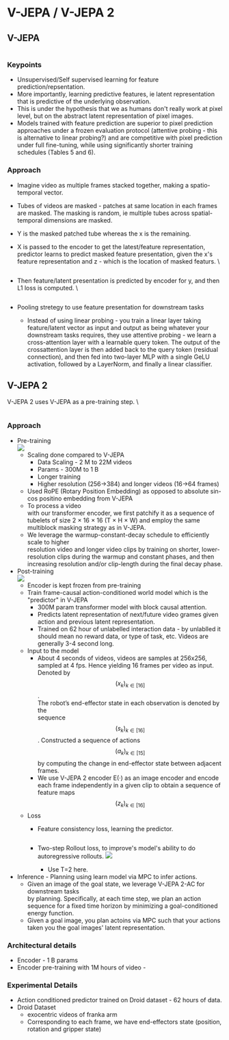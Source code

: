 # V-JEPA / V-JEPA 2

## V-JEPA

<figure><img src="../.gitbook/assets/image (183).png" alt=""><figcaption></figcaption></figure>

### Keypoints

* Unsupervised/Self supervised learning for feature prediction/repsentation.
* More importantly, learning predictive features, ie latent representation that is predictive of the underlying observation.&#x20;
* This is under the hypothesis that we as humans don't really work at pixel level, but on the abstract latent representation of pixel images.&#x20;
* Models trained with feature prediction are superior to pixel prediction approaches under a frozen evaluation protocol (attentive probing - this is alternative to linear probing?) and are competitive with pixel prediction under full fine-tuning, while using significantly shorter training schedules (Tables 5 and 6).

### Approach

* Imagine video as multiple frames stacked together, making a spatio-temporal vector.&#x20;
* Tubes of videos are masked - patches at same location in each frames are masked. The masking is random, ie multiple tubes across spatial-temporal dimensions are masked. <img src="../.gitbook/assets/image (184).png" alt="" data-size="original">
* Y is the masked patched tube whereas the x is the remaining.&#x20;
*   X is passed to the encoder to get the latest/feature representation, predictor learns to predict masked feature presentation, given the x's feature representation and z - which is the location of masked featurs. \


    <figure><img src="../.gitbook/assets/image (185).png" alt=""><figcaption></figcaption></figure>
*   Then feature/latent presentation is predicted by encoder for y, and then L1 loss is computed. \


    <figure><img src="../.gitbook/assets/image (186).png" alt=""><figcaption></figcaption></figure>
* Pooling stretegy to use feature presentation for downstream tasks
  * Instead of using linear probing - you train a linear layer taking feature/latent vector as input and output as being whatever your downstream tasks requires, they use attentive probing - we learn a cross-attention layer with a learnable query token. The output of the crossattention layer is then added back to the query token (residual connection), and then fed into two-layer MLP with a single GeLU activation, followed by a LayerNorm, and finally a linear classifier.



## V-JEPA 2

V-JEPA 2 uses V-JEPA as a pre-training step. \


<figure><img src="../.gitbook/assets/image (188).png" alt=""><figcaption></figcaption></figure>

### Approach

* Pre-training\
  ![](<../.gitbook/assets/image (190).png>)
  * Scaling done compared to V-JEPA
    * Data Scaling - 2 M to 22M videos
    * Params - 300M to 1 B
    * Longer training
    * Higher resolution (256->384) and longer videos (16->64 frames)
  * Used RoPE (Rotary Position Embedding) as opposed to absolute sin-cos positino embedding from V-JEPA
  * To process a video\
    with our transformer encoder, we first patchify it as a sequence of tubelets of size 2 × 16 × 16 (T × H × W) and employ the same multiblock masking strategy as in V-JEPA.
  * We leverage the warmup-constant-decay schedule to efficiently scale to higher\
    resolution video and longer video clips by training on shorter, lower-resolution clips during the warmup and constant phases, and then increasing resolution and/or clip-length during the final decay phase.
* Post-training\
  ![](<../.gitbook/assets/image (189).png>)
  * Encoder is kept frozen from pre-training
  * Train frame-causal action-conditioned world model which is the "predictor" in V-JEPA
    * 300M param transformer model with block causal attention.&#x20;
    * Predicts latent representation of next/future video grames given action and previous  latent representation. &#x20;
    * Trained on 62 hour of unlabelled interaction data - by unlablled it should mean no reward data, or type of task, etc. Videos are generally 3-4 second long.&#x20;
  * Input to the model
    * About 4 seconds of videos, videos are samples at 256x256, sampled at 4 fps. Hence yielding 16 frames per video as input. Denoted by $$(x_k)_{k \in [16]}$$. \
      The robot’s end-effector state in each observation is denoted by the\
      sequence $$(s_k)_{k∈[16]}$$. Constructed a sequence of actions $$(a_k)_{k∈[15]}$$ by computing the change in end-effector state between adjacent frames.
    * We use V-JEPA 2 encoder E(·) as an image encoder and encode each frame independently in a given clip to obtain a sequence of feature maps $$(z_k)_{k∈[16]}$$
  * Loss
    *   Feature consistency loss, learning the predictor.&#x20;

        <figure><img src="../.gitbook/assets/image (191).png" alt=""><figcaption></figcaption></figure>


    * Two-step Rollout loss, to improve's model's ability to do autoregressive rollouts. ![](<../.gitbook/assets/image (192).png>)
      * Use T=2 here.&#x20;
* Inference - Planning using learn model via MPC to infer actions.&#x20;
  * Given an image of the goal state, we leverage V-JEPA 2-AC for downstream tasks\
    by planning. Specifically, at each time step, we plan an action sequence for a fixed time horizon by minimizing a goal-conditioned energy function.
  * Given a goal image, you plan actoins via MPC such that your actions taken you the goal images' latent representation.&#x20;



### Architectural details

* Encoder - 1 B params
* Encoder pre-training with 1M hours of video -&#x20;



### Experimental Details

* Action conditioned predictor trained on Droid dataset - 62 hours of data.&#x20;
* Droid Dataset
  * exocentric videos of franka arm
  * Corresponding to each frame, we have end-effectors state (position, rotation and gripper state)

###

